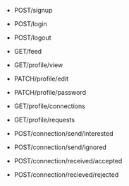 - POST/signup
- POST/login
- POST/logout

- GET/feed

- GET/profile/view
- PATCH/profile/edit
- PATCH/profile/password
- GET/profile/connections
- GET/profile/requests

- POST/connection/send/interested
- POST/connection/send/ignored
- POST/connection/received/accepted
- POST/connection/recieved/rejected
